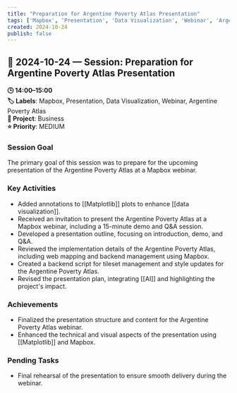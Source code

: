 ```yaml
---
title: "Preparation for Argentine Poverty Atlas Presentation"
tags: ['Mapbox', 'Presentation', 'Data Visualization', 'Webinar', 'Argentine Poverty Atlas']
created: 2024-10-24
publish: false
---
```


## 📅 2024-10-24 — Session: Preparation for Argentine Poverty Atlas Presentation

**🕒 14:00–15:00**  
**🏷️ Labels**: Mapbox, Presentation, Data Visualization, Webinar, Argentine Poverty Atlas  
**📂 Project**: Business  
**⭐ Priority**: MEDIUM  


### Session Goal
The primary goal of this session was to prepare for the upcoming presentation of the Argentine Poverty Atlas at a Mapbox webinar.

### Key Activities
- Added annotations to [[Matplotlib]] plots to enhance [[data visualization]].
- Received an invitation to present the Argentine Poverty Atlas at a Mapbox webinar, including a 15-minute demo and Q&A session.
- Developed a presentation outline, focusing on introduction, demo, and Q&A.
- Reviewed the implementation details of the Argentine Poverty Atlas, including web mapping and backend management using Mapbox.
- Created a backend script for tileset management and style updates for the Argentine Poverty Atlas.
- Revised the presentation plan, integrating [[AI]] and highlighting the project's impact.

### Achievements
- Finalized the presentation structure and content for the Argentine Poverty Atlas webinar.
- Enhanced the technical and visual aspects of the presentation using [[Matplotlib]] and Mapbox.

### Pending Tasks
- Final rehearsal of the presentation to ensure smooth delivery during the webinar.
